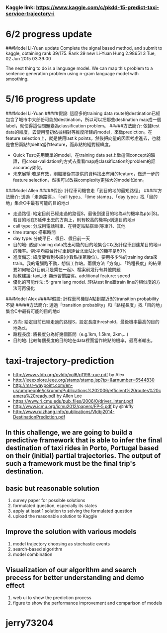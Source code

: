 ### Kaggle link: https://www.kaggle.com/c/pkdd-15-predict-taxi-service-trajectory-i


# 6/2 progress update
###Model Li-Yuan update
Complete the signal based method, and submit to kaggle, obtaining rank 39/175.
Rank
39   new	Li-Yuan Hung 2.98651 3	Tue, 02 Jun 2015 03:39:00

The next thing to do is a language model. We can map this problem to a sentence generation problem using n-gram language model with smoothing. 


# 5/16 progress update
###Model Li-Yuan
#####假設: 這麼多的training data route的destination已經包含了城市中大部份可能的destination，所以可以把那些destination map成一個label，就使得這個問題變為classification problem。
#####方法簡介: 依據test data的維度，去使用當初依據相對等維度所建的model，來做prediction。在feature selection上，就是使用last k points，然後把向量的因素考慮進去，也就是會把兩點的delta當作feature，而非點的絕對經緯度。
  - Quick Test:先用簡單的model，在training data set上做這個concept的驗證，用cross-validation的方式去看看map成classification的problem的話accuracy如何。
  - 未來展望:若是有效，則繼續從其提供的資料找出有用的feature，做進一步的feature selection，然後可以改採complexity更強大的model如dnn。
  
###Model Allen
#####假設: 計程車司機會走「到目的地的最短路徑」
#####方法簡介: 透過「走過路徑」、「call type」、「time stamp」、「day type」找「目的地」集合C中最有可能的目的地ci
  - 走過路徑: 給定目前已經走過的路徑S，最後到達目的地為ci的機率為p(ci|S)。若目的地在S延伸出去的方向上，則有較高的機率p到達目的地ci
  - call type: 分成用電話叫車、在特定站點搭車(等車?)、其他
  - time stamp: 搭車時間
  - day type: 分成平日、假日、假日前一天
  - 目的地: 透過training data找出可能的目的地集合C以及計程車到達某目的地ci的機率。例:平均每台計程車到達台北車站(ci)的機率是60%
  - 進度備忘: 緯度要看到多細(小數點後第幾位)。要用多少%的training data來train。我的電腦跑不動，想借工作站。兩個方法「方向」、「路程長度」的結果要如何結合(目前只是乘在一起)、檔案前幾行有其他問題
  - 助教建議: taxi_id: 顯示習慣路徑。additional feature: speed
  - 優化的可能作法: 5-gram lang model. 評估test line跟train line的相似度的方法可再優化

###Model Alex
#####假設: 計程車司機從A點到鄰近B的transition probability不變
#####方法簡介: 透過「transition probablity」和「路程長度」找「目的地」集合C中最有可能的目的地ci
  - 方向: 給定目前已經走過的路徑S，設定長度threshold，最後機率最高的目的地為ci。
  - 路程長度: 將長度分為好幾個區間（e.g.1km, 1.5km, 2km,...)
  - 目的地: 比較每個長度的目的地在data裡面當作終點的機率，最高者輸出。
  
# taxi-trajectory-prediction
- http://www.vldb.org/pvldb/vol6/p1198-xue.pdf    by Alex
- http://ieeexplore.ieee.org/stamp/stamp.jsp?tp=&arnumber=6544830
- http://msr-waypoint.com/en-us/um/people/jckrumm/Publications%202006/efficient%20routes%20camera%20ready.pdf   by Allen Lee
- https://www.ri.cmu.edu/pub_files/2006/0/driver_intent.pdf
- http://www.icmu.org/icmu2012/papers/FP-5.pdf   by @nkfly
- http://www.ruizhang.info/publications/Vldbj2014-DestinationPrediction.pdf

## In this challenge, we are going to build a predictive framework that is able to infer the final destination of taxi rides in Porto, Portugal based on their (initial) partial trajectories. The output of such a framework must be the final trip's destination.

## basic but reasonable solution
1. survey paper for possible solutions
2. formulated question, especially its states
3. apply at least 1 solution to solving the formulated question
4. upload the reasonable solution to Kaggle

## Improve the solution with various models
1. model trajectory choosing as stochastic events
2. search-based algorithm
3. model combination

## Visualization of our algorithm and search precess for better understanding and demo effect
1. web ui to show the prediction process
2. figure to show the performance improvement and comparison of models

# jerry73204

